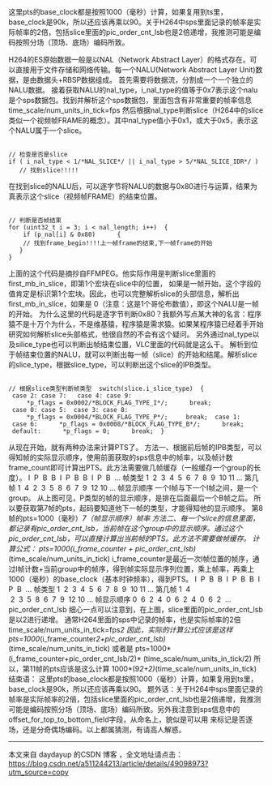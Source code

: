 这里pts的base_clock都是按照1000（毫秒）计算，如果复用到ts里，base_clock是90k，所以还应该再乘以90。关于H264中sps里面记录的帧率是实际帧率的2倍，包括slice里面的pic_order_cnt_lsb也是2倍递增，我推测可能是编码按照分场（顶场、底场）编码所致。

H264的ES原始数据一般是以NAL（Network Abstract Layer）的格式存在。可以直接用于文件存储和网络传输。每一个NALU(Network Abstract Layer Unit)数据，是由数据头+RBSP数据组成。
首先需要将数据流，分割成一个一个独立的NALU数据。
接着获取NALU的nal_type，i_nal_type的值等于0x7表示这个nalu是个sps数据包。找到并解析这个sps数据包，里面包含有非常重要的帧率信息
time_scale/num_units_in_tick=fps
然后根据nal_type判断slice（H264中的slice类似一个视频帧FRAME的概念）。其中nal_type值小于0x1，或大于0x5，表示这个NALU属于一个slice。

<code>
// 检查是否是slice  
if ( i_nal_type < 1/*NAL_SLICE*/ || i_nal_type > 5/*NAL_SLICE_IDR*/ )  
   // 找到slice!!!!! 
</code>

在找到slice的NALU后，可以逐字节将NALU的数据与0x80进行与运算，结果为真表示这个slice（视频帧FRAME）的结束位置。

<code>
// 判断是否帧结束
for (uint32_t i = 3; i < nal_length; i++)  {      
    if (p_nal[i] & 0x80)      {    
    // 找到frame_begin!!!!上一帧frame的结束,下一帧frame的开始   
   } 
}  
</code>

上面的这个代码是摘抄自FFMPEG。他实际作用是判断slice里面的first_mb_in_slice，即第1个宏块在slice中的位置， 如果是一帧开始，这个字段的值肯定是标识第1个宏块。因此，也可以完整解析slice的头部信息，解析出first_mb_in_slice，如果是 0（注意：这是1个哥伦布数值），即这个NALU是一帧的开始。
为什么这里的代码是逐字节判断0x80？我额外写点某大神的名言：程序猿不是十万个为什么，不是维基猿，程序猿是需求猿。如果某程序猿已经着手开始研究如何解析slice头部格式，他很自然的不会有这个疑问。
另外通过nal_type以及silice_type也可以判断出帧结束位置，VLC里面的代码就是这么干。
解析到位于帧结束位置的NALU，就可以判断出每一帧（slice）的开始和结尾。解析slice的slice_type，根据slice_type，可以判断出这个slice的IPB类型。

<code>
// 根据slice类型判断帧类型  switch(slice.i_slice_type)  {  case 2: case 7:   case 4: case 9:      *p_flags = 0x0002/*BLOCK_FLAG_TYPE_I*/;      break;  case 0: case 5:  case 3: case 8:      *p_flags = 0x0004/*BLOCK_FLAG_TYPE_P*/;     break;  case 1:  case 6:      *p_flags = 0x0008/*BLOCK_FLAG_TYPE_B*/;      break;  default:      *p_flags = 0;      break;  } 
</code>

从现在开始，就有两种办法来计算PTS了。
方法一、根据前后帧的IPB类型，可以得知帧的实际显示顺序，使用前面获取的sps信息中的帧率，以及帧计数frame_count即可计算出PTS。此方法需要做几帧缓存（一般缓存一个group的长度）。
I  P  B  B  I  P  B  
B  I  P  B  ... 帧类型
1  2  3  4  5  6  7  8  9  10 11 ... 第几帧
1  4  2  3  5  8  6  7  9  12 10 ... 帧显示顺序
一个I帧与下一个I帧之间，是一个group。
从上图可见，P类型的帧的显示顺序，是排在后面最后一个B帧之后。
所以要获取第7帧的pts，起码要知道他下一帧的类型，才能得知他的显示顺序。
第8帧的pts=1000（毫秒）*7（帧显示顺序）*帧率
方法二、每一个slice的信息里面，都记录有pic_order_cnt_lsb，当前帧在这个group中的显示顺序。通过这个pic_order_cnt_lsb，可以直接计算出当前帧的PTS。此方法不需要做帧缓存。
计算公式：
pts=1000*(i_frame_counter + pic_order_cnt_lsb)*(time_scale/num_units_in_tick)
i_frame_counter是最近一次I帧位置的帧序，通过I帧计数+当前group中的帧序，得到帧实际显示序列位置，乘上帧率，再乘上1000（毫秒）的base_clock（基本时钟频率），得到PTS。
I  P  B  B  I  P  B  B  
I  P  B  ... 帧类型
1  2  3  4  5  6  7  8  9  10 11 ... 第几帧
1  4  2  3  5  8  6  7  9  12 10 ... 帧显示顺序
0  6  2  4  0  6  2  4  0  6  
2  ... pic_order_cnt_lsb
细心一点可以注意到，在上图，slice里面的pic_order_cnt_lsb是以2进行递增。
通常H264里面的sps中记录的帧率，也是实际帧率的2倍time_scale/num_units_in_tick=fps*2
因此，实际的计算公式应该是这样
pts=1000*(i_frame_counter*2+pic_order_cnt_lsb)* (time_scale/num_units_in_tick)
或者是
pts=1000*(i_frame_counter+pic_order_cnt_lsb/2)* (time_scale/num_units_in_tick/2)
所以，第11帧的pts应该是这么计算
1000*(9*2+2)*(time_scale/num_units_in_tick)
结束语：
这里pts的base_clock都是按照1000（毫秒）计算，如果复用到ts里，base_clock是90k，所以还应该再乘以90。
题外话：关于H264中sps里面记录的帧率是实际帧率的2倍，包括slice里面的pic_order_cnt_lsb也是2倍递增，我推测可能是编码按照分场（顶场、底场）编码所致。另外我注意到sps信息中的offset_for_top_to_bottom_field字段，从命名上，貌似是可以用 来标记是否逐场，还是分奇偶场编码。以上都属猜测，有请高人解惑。

---------------------

本文来自 daydayup 的CSDN 博客 ，全文地址请点击：https://blog.csdn.net/a511244213/article/details/49098973?utm_source=copy 
